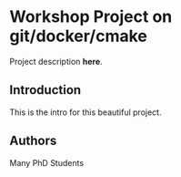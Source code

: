 # Workshop Project on git/docker/cmake

Project description **here**.

## Introduction

This is the intro for this beautiful project.

## Authors
Many PhD Students 